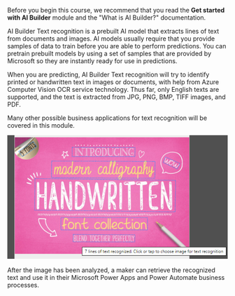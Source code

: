 Before you begin this course, we recommend that you read the **Get started with AI Builder** module and the "What is AI Builder?" documentation.

AI Builder Text recognition is a prebuilt AI model that extracts lines of text from documents and images. AI models usually require that you provide samples of data to train before you are able to perform predictions. You can pretrain prebuilt models by using a set of samples that are provided by Microsoft so they are instantly ready for use in predictions.

When you are predicting, AI Builder Text recognition will try to identify printed or handwritten text in images or documents, with help from Azure Computer Vision OCR service technology. Thus far, only English texts are supported, and the text is extracted from JPG, PNG, BMP, TIFF images, and PDF.

Many other possible business applications for text recognition will be covered in this module.

![Screenshot of a sample image with various types of text. 7 lines of text recognized. Click or tap to choose image for text recognition.](../media/image-1.png)

After the image has been analyzed, a maker can retrieve the recognized text and use it in their Microsoft Power Apps and Power Automate business processes.
